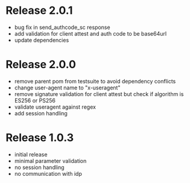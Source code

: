 # Release 2.0.1

- bug fix in send_authcode_sc response
- add validation for client attest and auth code to be base64url
- update dependencies

# Release 2.0.0

- remove parent pom from testsuite to avoid dependency conflicts
- change user-agent name to "x-useragent"
- remove signature validation for client attest but check if algorithm is ES256 or PS256
- validate useragent against regex
- add session handling

# Release 1.0.3

- initial release
- minimal parameter validation
- no session handling
- no communication with idp
